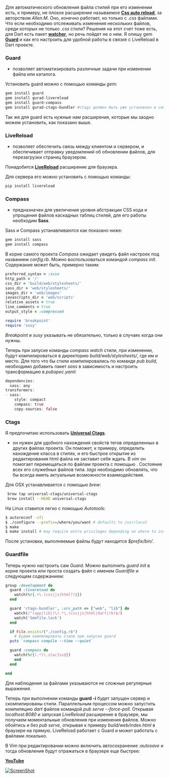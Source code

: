 Для автоматического обновления файла стилей при его изменении есть, к примеру, не плохое расширение называемое [**Css auto reload**](https://chrome.google.com/webstore/detail/css-auto-reload/fiikhcfekfejbleebdkkjjgalkcgjoip), за авторством *Allen.M*. Оно, конечно работает, но только с *.css* файлами. Что если необходимо отслеживать изменения нескольких файлов, среди которых не только *.css* стили? Решения на этот счет тоже есть, для Dart есть пакет [**watcher**](https://pub.dartlang.org/packages/watcher), но речь пойдет не о нем. Я опишу gem [**Guard**](http://guardgem.org/) и как его настроить для удобной работы в связке с LiveReload в Dart проекте.

### Guard 
- позволяет автоматизировать различные задачи при изменении файла или каталога.

Установить guard можно с помощью команды *gem*:
```bash
gem install guard
gem install gurad-livereload
gem install guard-compass
gem install gurad-ctags-bundler #ctags должен быть уже установлен в системе.
```
Так же для guard есть нужные нам расширения, которые мы заодно можем установить, как показано выше.

### LiveReload
- позволяет обеспечить связь между клиентом и сервером, и обеспечивает отправку уведомлений об обновлении файлов, для перезагрузки страниц браузером.

Понадобится [**LiveReload**](https://chrome.google.com/webstore/detail/livereload/jnihajbhpnppcggbcgedagnkighmdlei) расширение для браузера.

Для сервера его можно установить с помощью команды:
```bash
pip install livereload 
```

### Compass
- предназначен для увеличения уровня абстракции CSS кода и упрощения файлов каскадных таблиц стилей, для его работы необходим **Sass**.

Sass и Compass устанавливаются как показано ниже:
```bash
gem install sass
gem install compass
```

В корне самого проекта *Compass* ожидает увидеть файл настроек под названием *config.rb*. Можно воспользоваться командой *compass init*. Содержание может быть, примерно таким:

```ruby
preferred_syntax = :scss
http_path = '/'
css_dir = 'build/web/stylesheets/'
sass_dir = 'web/stylesheets/'
images_dir = 'web/images'
javascripts_dir = 'web/scripts'
relative_assets = true
line_comments = true
output_style = :compressed

require 'breakpoint'
require 'susy'
```
*Breakpoint* и *susy* указывать не обязательно, только в случаях когда они нужны.

Теперь при запуске команды *compass watch* стили, при изменении, будут компилироваться в директорию *build/web/stylesheets/*, где им и место.
Для того что бы стили компилировались по команде *pub build*, необходимо добавить пакет *sass* в зависимость и настроить трансформацию в *pubspec.yaml*:

```dart
dependencies: 
  sass: any
transformers:
- sass:
    style: compact                
    compass: true
    copy-sources: false
```

### Ctags
Я предпочитаю использовать [**Universal Ctags**](https://ctags.io/).
 - он нужен для удобного нахождения свойств тегов определенных в других файлах проекта. Он поможет, к примеру, определить нахождение класса в стилях, и его быстрое открытие из редактирования html файла не заставит себя ждать. В *vim* он помогает перемещаться по файлам проекта с помощью *<c-p>*. Состояние всех его служебных файлов типа *.tags* необходимо обновлять, что бы всегда иметь актуальные возможности взаимодействия.

 Для OSX устанавливается с помощью *brew*:
```bash
 brew tap universal-ctags/universal-ctags
 brew install --HEAD universal-ctags
```
 На Linux ставится легко с помощью *Autotools*:
```bash
$ autoreconf -vfi
$ ./configure --prefix=/where/you/want # defaults to /usr/local
$ make
$ make install # may require extra privileges depending on where to install
```
После установки, выполняемые файлы будут находится *$prefix/bin/*.

### Guardfile
Теперь нужно настроить сам *Guard*. Можно выполнить *guard init* в корне проекта или проста создать файл с именем *Guardfile* и следующем содержанием:
```ruby
group :development do
  guard :livereload do
    watch(%r{.+\.(css|js|html?)$})
  end

  guard 'ctags-bundler', :src_path => ["web", "lib"] do
    watch(/^(app|lib|)\/.*\.(css|js|html|dart|rb)$/)
    watch('Gemfile.lock')
  end

  if File.exists?("./config.rb")
    # Будем компилировать стили при запуске guard
  puts `compass compile --time --quiet`

  guard :compass do
    watch(%r{(.*)\.s[ac]ss$})
    end
  end

end
```
Для наблюдения за файлами указываются не сложные регулярные выражения.

Теперь при выполнении команды **guard -i** будет запущен сервер и скомпилированы стили. Параллельным процессом можно запустить компиляцию *dart* файлов командой *pub serve --force-poll*. Открывая *localhost:8080* и запуская *LiveReload* расширение в браузере, мы получаем моментальные  обновления при изменения файлов. Можно обойтись и без *pub serve*, открывая к примеру *build/web/index.html* в браузере на прямую. LiveReload работает с Guard и может работать с файлами локально.

В Vim при редактировании можно включить автосохранение *:autosave* и тогда обновления будут отражаться в браузере еще быстреe:

[**YouTube**](http://youtu.be/sSlGonSMSuM)

[![ScreenShot](https://raw.githubusercontent.com/Rasarts/Dart-Starter-Kit/preview/2015-03-14%2001_10_42.gif)](http://youtu.be/sSlGonSMSuM)